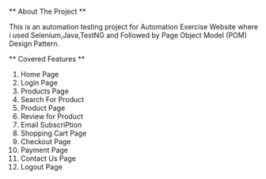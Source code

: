 ** About The Project **

This is an automation testing project for Automation Exercise Website
where i used Selenium,Java,TestNG and Followed by Page Object Model (POM) Design Pattern.

** Covered Features **

1. Home Page 
2. Login Page
3. Products Page
4. Search For Product
5. Product Page
6. Review for Product
7. Email SubscriPtion
8. Shopping Cart Page
9. Checkout Page
10. Payment Page
11. Contact Us Page
12. Logout Page

